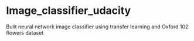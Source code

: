 # Image_classifier_udacity
Bulit neural network image classifier using transfer learning and Oxford 102 flowers dataset 
